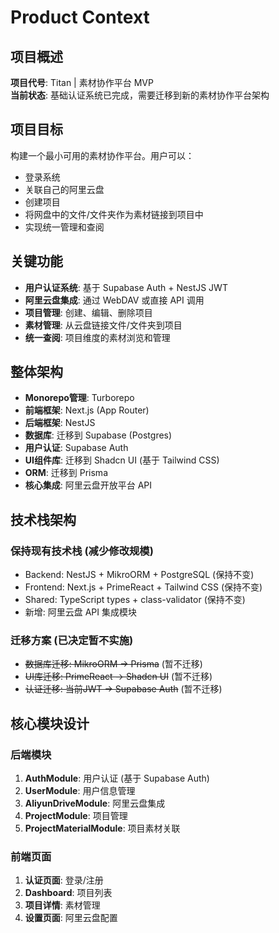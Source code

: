 # Product Context

## 项目概述
**项目代号**: Titan | 素材协作平台 MVP  
**当前状态**: 基础认证系统已完成，需要迁移到新的素材协作平台架构

## 项目目标
构建一个最小可用的素材协作平台。用户可以：
- 登录系统
- 关联自己的阿里云盘
- 创建项目
- 将网盘中的文件/文件夹作为素材链接到项目中
- 实现统一管理和查阅

## 关键功能
- **用户认证系统**: 基于 Supabase Auth + NestJS JWT
- **阿里云盘集成**: 通过 WebDAV 或直接 API 调用
- **项目管理**: 创建、编辑、删除项目
- **素材管理**: 从云盘链接文件/文件夹到项目
- **统一查阅**: 项目维度的素材浏览和管理

## 整体架构
- **Monorepo管理**: Turborepo
- **前端框架**: Next.js (App Router)
- **后端框架**: NestJS
- **数据库**: 迁移到 Supabase (Postgres)
- **用户认证**: Supabase Auth
- **UI组件库**: 迁移到 Shadcn UI (基于 Tailwind CSS)
- **ORM**: 迁移到 Prisma
- **核心集成**: 阿里云盘开放平台 API

## 技术栈架构
### 保持现有技术栈 (减少修改规模)
- Backend: NestJS + MikroORM + PostgreSQL (保持不变)
- Frontend: Next.js + PrimeReact + Tailwind CSS (保持不变)
- Shared: TypeScript types + class-validator (保持不变)
- 新增: 阿里云盘 API 集成模块

### 迁移方案 (已决定暂不实施)
- ~~数据库迁移: MikroORM -> Prisma~~ (暂不迁移)
- ~~UI库迁移: PrimeReact -> Shadcn UI~~ (暂不迁移)
- ~~认证迁移: 当前JWT -> Supabase Auth~~ (暂不迁移)

## 核心模块设计
### 后端模块
1. **AuthModule**: 用户认证 (基于 Supabase Auth)
2. **UserModule**: 用户信息管理
3. **AliyunDriveModule**: 阿里云盘集成
4. **ProjectModule**: 项目管理
5. **ProjectMaterialModule**: 项目素材关联

### 前端页面
1. **认证页面**: 登录/注册
2. **Dashboard**: 项目列表
3. **项目详情**: 素材管理
4. **设置页面**: 阿里云盘配置